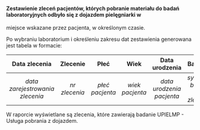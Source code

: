 #### Zestawienie zleceń pacjentów, których pobranie materiału do badań laboratoryjnych odbyło się z dojazdem pielęgniarki w

miejsce wskazane przez pacjenta, w określonym czasie.

Po wybraniu laboratorium i określeniu zakresu dat zestawienia generowana jest tabela w formacie:

|            Data zlecenia            |   Zlecenie    |      Płeć       |      Wiek       |        Data urodzenia         |          Badania           |
|:-----------------------------------:|:-------------:|:---------------:|:---------------:|:-----------------------------:|:--------------------------:|
| *data zarejestrowania<br/>zlecenia* | *nr zlecenia* | *płeć pacjenta* | *wiek pacjenta* | *data urodzenia<br/>pacjenta* | *symbole badań w zleceniu* |

W raporcie wyświetlane są zlecenia, które zawierają badanie UPIELMP - Usługa pobrania z dojazdem.